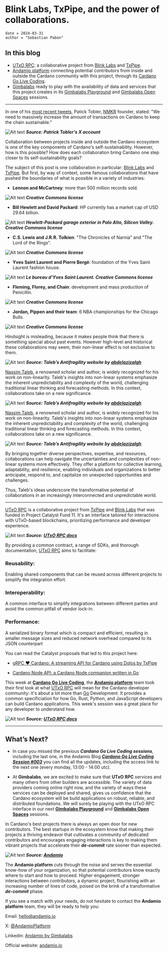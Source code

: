 # Blink Labs, TxPipe, and the power of collaborations.

```metadata
date = 2024-03-31
author = "Sebastian Pabon"
```

## In this blog

-   [UTxO RPC](https://utxorpc.org/): a collaborative project from [Blink Labs](https://blinklabs.io/) and [TxPipe](https://txpipe.io/).
-   [Andamio platform](https://www.andamio.io/) connecting potential contributors from inside and outside the Cardano community with this project, through its [Cardano Go Live Coding](https://us06web.zoom.us/meeting/register/tZwtcemrqTwoG9fYL2pYvrCwQG9u2tJNmqa6#/registration).
-   [Gimbalabs](https://discord.gg/gj2msNfz33) ready to play with the availability of data and services that this project creates in its [Gimbalabs Playground](https://gimbalabs.com/pbl/playground) and [Gimbalabs Open Spaces](https://gimbalabs.com/gimbalgrid/62) sessions.

___

In one of his [most recent tweets](https://twitter.com/Padierfind/status/1774132675164443064), Patick Tobler, [NMKR](https://www.nmkr.io/) founder, stated: "We need to massively increase the amount of transactions on Cardano to keep the chain sustainable."

![Alt text](https://www.gimbalabs.com/blog_006/image1.png "Patrick Tobler's tweet") _**Source: Patrick Tobler's X account**_

Collaboration between projects inside and outside the Cardano ecosystem is one of the key components of Cardano's self-sustainability. However, how is this possible? How does each collaboration bring Cardano one step closer to its self-sustainability goals?

The subject of this post is one collaboration in particular: [Blink Labs](https://blinklabs.io/) and [TxPipe](https://txpipe.io/). But first, by way of context, some famous collaborations that have pushed the boundaries of what is possible in a variety of industries:

-   **Lennon and McCartney**: more than 500 million records sold.

![Alt text](https://www.gimbalabs.com/blog_006/beatles.jpg "beatles") _**Creative Commons license**_

-   **Bill Hewlett and David Packard**: HP currently has a market cap of USD 29.64 billion.

![Alt text](https://www.gimbalabs.com/blog_006/hp.jpg "hp") _**Hewlett-Packard garage exterior in Palo Alto, Silicon Valley. Creative Commons license**_

-   **C.S. Lewis and J.R.R. Tolkien**: "The Chronicles of Narnia" and "The Lord of the Rings".

![Alt text](https://www.gimbalabs.com/blog_006/lewis_tolkien.jpg "lewis tolkien") _**Creative Commons license**_

-   **Yves Saint Laurent and Pierre Bergé**: foundation of the Yves Saint Laurent fashion house.

![Alt text](https://www.gimbalabs.com/blog_006/yves.jpg "lewis tolkien") _**Le bureau d'Yves Saint Laurent. Creative Commons license**_

-   **Fleming, Florey, and Chain**: development and mass production of Penicillin.

![Alt text](https://www.gimbalabs.com/blog_006/penicillin.jpg "lewis tolkien") _**Creative Commons license**_

-   **Jordan, Pippen and their team**: 6 NBA championships for the Chicago Bulls.

![Alt text](https://www.gimbalabs.com/blog_006/bulls.jpg "cnicago bulls") _**Creative Commons license**_

Hindsight is misleading, because it makes people think that there is something special about past events. However high-level and historical these collaborations may seem, their non-linear effect is not exclusive to them.

![Alt text](https://www.gimbalabs.com/blog_006/non-linear1.png "non-linearity") _**Source: Taleb’s Antifragility website by [abdelazizalgh](https://ghannami.com/talebs-antifragility/)**_

[Nassim Taleb](https://www.fooledbyrandomness.com/), a renowned scholar and author, is widely recognized for his work on non-linearity. Taleb's insights into non-linear systems emphasize the inherent unpredictability and complexity of the world, challenging traditional linear thinking and forecasting methods. In this context, collaborations take on a new significance.

![Alt text](https://www.gimbalabs.com/blog_006/non-linear2.png "non-linearity") _**Source: Taleb’s Antifragility website by [abdelazizalgh](https://ghannami.com/talebs-antifragility/)**_


[Nassim Taleb](https://www.fooledbyrandomness.com/), a renowned scholar and author, is widely recognized for his work on non-linearity. Taleb's insights into non-linear systems emphasize the inherent unpredictability and complexity of the world, challenging traditional linear thinking and forecasting methods. In this context, collaborations take on a new significance.

![Alt text](https://www.gimbalabs.com/blog_006/non-linear2.png "non-linearity") _**Source: Taleb’s Antifragility website by [abdelazizalgh](https://ghannami.com/talebs-antifragility/)**_

By bringing together diverse perspectives, expertise, and resources, collaborations can help navigate the uncertainties and complexities of non-linear systems more effectively. They offer a platform for collective learning, adaptability, and resilience, enabling individuals and organizations to better anticipate, respond to, and capitalize on unexpected opportunities and challenges.

Thus, Taleb's ideas underscore the transformative potential of collaborations in an increasingly interconnected and unpredictable world.

___

[UTxO RPC](https://utxorpc.org/) is a collaborative project from [TxPipe](https://txpipe.io/) and [Blink Labs](https://blinklabs.io/) that was funded in Project Catalyst Fund 11. It's an interface tailored for interactions with UTxO-based blockchains, prioritizing performance and developer experience.

![Alt text](https://www.gimbalabs.com/blog_006/blink-tx-collab.png "UTxO RPC docs") _**Source: [UTxO RPC docs](https://utxorpc.org/)**_

By providing a common contract, a range of SDKs, and thorough documentation, [UTxO RPC](https://utxorpc.org/) aims to facilitate:

### Reusability:

Enabling shared components that can be reused across different projects to simplify the integration effort.

### Interoperability:

A common interface to simplify integrations between different parties and avoid the common pitfall of vendor lock-in.

### Performance:

A serialized binary format which is compact and efficient, resulting in smaller message sizes and reduced network overhead compared to its JSON counterpart

You can read the Catalyst proposals that led to this project here:

-   [gRPC ❤️ Cardano: A streaming API for Cardano using Dolos by TxPipe](https://projectcatalyst.io/funds/11/cardano-open-developers/grpc-cardano-a-streaming-api-for-cardano-using-dolos-by-txpipe)
    
-   [Cardano Node API: a Cardano Node companion written in Go](https://projectcatalyst.io/funds/11/cardano-use-cases-solution/cardano-node-api-a-cardano-node-companion-written-in-go)
    

This week at **[Cardano Go Live Coding](https://andamio.notion.site/Open-Source-Cardano-Go-Libraries-Docs-Andamio-CLI-5266383e226246edb37d4c859d2a0a31)**, the **[Andamio platform](https://www.andamio.io/)** team took their first look at what [UTxO RPC](https://utxorpc.org/) will mean for the Cardano developer community: it's about a lot more than [Go](https://go.dev/) Development. It provides a common specificiation for how Go, Rust, Python, and JavaScript developers can build Cardano applications. This week's session was a great place for any developer to understand how.

![Alt text](https://www.gimbalabs.com/blog_006/blink-tx-collab-2.png "UTxO RPC docs") _**Source: [UTxO RPC docs](https://utxorpc.org/)**_

___

## What’s Next?

-   In case you missed the previous _**Cardano Go Live Coding sessions**_, including the last one, in the Andamio Blog _**[Cardano Go Live Coding Session #003](https://www.andamio.io/blog/006)**_ you can find all the updates, including the access link to the next one (every monday, 13:00 - 14:00 utc).
    
-   At **Gimbalabs**, we are excited to make sure that **UTxO RPC** services and many others from other builders are accessible. The variety of data providers coming online right now, and the variety of ways these services can be deployed and shared, gives us confidence that the Cardano ecosystem will be build applications on robust, reliable, and distributed foundations. We will surely be playing with the UTxO RPC interface in our next **[Gimbalabs Playground](https://gimbalabs.com/pbl/playground)** and **[Gimbalabs Open Spaces](https://gimbalabs.com/gimbalgrid/62)** sessions.
    
In Cardano's best projects there is always an open door for new contributors. The best startups in the ecosystem know that making their projects a thriving endeavor that cultivates a community of dedicated contributors and encourages engaging interactions is key to making them vibrant projects that accelerate their _**de-commit**_ rate sooner than expected.

![Alt text](https://www.gimbalabs.com/blog_006/andamio-contributors-2.png "non-linearity") _**Source: [Andamio](https://www.andamio.io/)**_

The **Andamio platform** cuts through the noise and serves the essential know-how of your organization, so that potential contributors know exactly where to start and how to proceed. Higher engagement, stronger interactions between contributors, a dynamic project, flourishing with an increasing number of lines of code, poised on the brink of a transformative _**de-commit**_ phase.

If you see a match with your needs, do not hesitate to contact the **Andamio platform** team, they will be ready to help you:

Email: hello@andamio.io

X: [@AndamioPlatform](https://twitter.com/AndamioPlatform)

Linkedin: [Andamio by Gimbalabs](https://www.linkedin.com/company/andamio-platform)

Official website: [andamio.io](https://www.andamio.io/)
